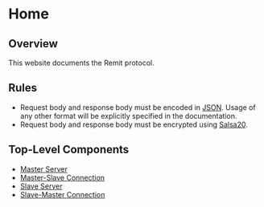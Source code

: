 # Home

## Overview

This website documents the Remit protocol.

## Rules

-   Request body and response body must be encoded in [JSON](https://www.json.org/json-en.html).
    Usage of any other format will be explicitly specified in the documentation.
-   Request body and response body must be encrypted using [Salsa20](https://en.wikipedia.org/wiki/Salsa20).

## Top-Level Components

-   [Master Server](./Master-Server.md)
-   [Master-Slave Connection](./Master-Slave-Connection.md)
-   [Slave Server](./Slave-Server.md)
-   [Slave-Master Connection](./Slave-Master-Connection.md)
